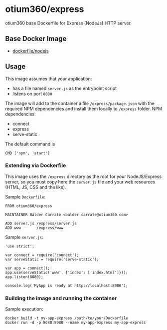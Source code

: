 # otium360/express
otium360 base Dockerfile for Express (NodeJs) HTTP server.


## Base Docker Image
- [dockerfile/nodejs](https://github.com/dockerfile/nodejs)


## Usage
This image assumes that your application:

- has a file named `server.js` as the entrypoint script
- listens on port `8080`

The image will add to the container a file `/express/package.json` with the required NPM dependencies and install them locally to `/express` folder. NPM dependencies:

- connect
- express
- serve-static

The default command is

    CMD ['npm', 'start']

### Extending via Dockerfile

This image uses the `/express` directory as the root for your NodeJS/Express server, so you must copy here the `server.js` file and your web resources (HTML, JS, CSS and the like).

Sample `Dockerfile`:

    FROM otium360/express

    MAINTAINER Bálder Carraté <balder.carrate@otium360.com>

    ADD server.js /express/server.js
    ADD www       /express/www

Sample `server.js`:

    'use strict';

    var connect = require('connect');
    var serveStatic = require('serve-static');

    var app = connect();
    app.use(serveStatic('www', {'index': ['index.html']}));
    app.listen(8080);

    console.log('MyApp is ready at http://localhost:8080');

### Building the image and running the container
Sample execution:

    docker build -t my-app-express /path/to/your/Dockerfile
    docker run -d -p 8080:8080 --name my-app-express my-app-express


